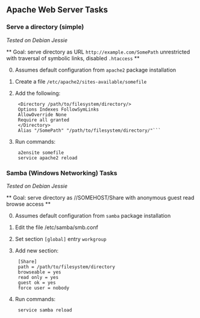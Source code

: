 ## Apache Web Server Tasks

### Serve a directory (simple)

*Tested on Debian Jessie*

** Goal: serve directory as URL `http://example.com/SomePath` unrestricted with traversal of symbolic links, disabled `.htaccess` **

0. Assumes default configuration from `apache2` package installation
1. Create a file `/etc/apache2/sites-available/somefile`
2. Add the following:

        <Directory /path/to/filesystem/directory/>
        Options Indexes FollowSymLinks
        AllowOverride None
        Require all granted
        </Directory>
        Alias "/SomePath" "/path/to/filesystem/directory/"```
3. Run commands:

        a2ensite somefile
        service apache2 reload

### Samba (Windows Networking) Tasks

*Tested on Debian Jessie*

** Goal: serve directory as //SOMEHOST/Share with anonymous guest read browse access **

0. Assumes default configuration from `samba` package installation
1. Edit the file /etc/samba/smb.conf
2. Set section `[global]` entry `workgroup`
3. Add new section:

        [Share]
        path = /path/to/filesystem/directory
        browseable = yes
        read only = yes
        guest ok = yes
        force user = nobody

4. Run commands:

        service samba reload
